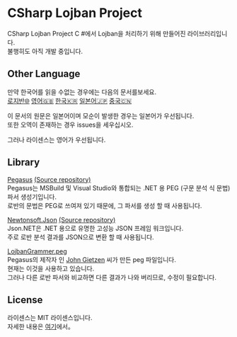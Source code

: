 # CSharp Lojban Project

CSharp Lojban Project C #에서 Lojban을 처리하기 위해 만들어진 라이브러리입니다.  
불행히도 아직 개발 중입니다.

## Other Language

만약 한국어를 읽을 수없는 경우에는 다음의 문서를보세요.  
[로지반🌐](https://github.com/skytomo221/CSharp-Lojban-Project/blob/develop/README.md)
[영어🇬🇧](https://github.com/skytomo221/CSharp-Lojban-Project/blob/develop/doc/README.en.md)
[한국🇰🇷](https://github.com/skytomo221/CSharp-Lojban-Project/blob/develop/doc/README.ko.md)
[일본어🇯🇵](https://github.com/skytomo221/CSharp-Lojban-Project/blob/develop/doc/README.ja.md)
[중국🇨🇳](https://github.com/skytomo221/CSharp-Lojban-Project/blob/develop/doc/README.zh.md)

이 문서의 원문은 일본어이며 모순이 발생한 경우는 일본어가 우선됩니다.  
또한 오역이 존재하는 경우 issues을 세우십시오.

그러나 라이센스는 영어가 우선됩니다.

## Library

[Pegasus](http://otac0n.com/Pegasus/)
[(Source repository)](https://github.com/otac0n/Pegasus)  
Pegasus는 MSBuild 및 Visual Studio와 통합되는 .NET 용 PEG (구문 분석 식 문법) 파서 생성기입니다.  
로반의 문법은 PEG로 쓰여져 있기 때문에, 그 파서를 생성 할 때 사용됩니다.

[Newtonsoft.Json](https://www.newtonsoft.com/json)
[(Source repository)](https://github.com/JamesNK/Newtonsoft.Json)  
Json.NET은 .NET 용으로 유명한 고성능 JSON 프레임 워크입니다.  
주로 로반 분석 결과를 JSON으로 변환 할 때 사용됩니다.

[LojbanGrammer.peg](https://gist.github.com/otac0n/63d8fae45c551c4e8d41c83c53afc17e#file-lojbangrammar-peg)  
Pegasus의 제작자 인 [John Gietzen](https://gist.github.com/otac0n) 씨가 만든 peg 파일입니다.  
현재는 이것을 사용하고 있습니다.  
그러나 다른 로반 파서와 비교하면 다른 결과가 나와 버리므로, 수정이 필요합니다.

## License

라이센스는 MIT 라이센스입니다.  
자세한 내용은 [여기](https://github.com/skytomo221/CSharp-Lojban-Project/blob/develop/LICENSE)에서。
